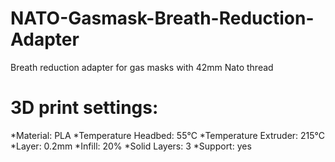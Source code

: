 # NATO-Gasmask-Breath-Reduction-Adapter
Breath reduction adapter for gas masks with 42mm Nato thread

# 3D print settings:
*Material: PLA
*Temperature Headbed: 55°C
*Temperature Extruder: 215°C
*Layer: 0.2mm
*Infill: 20%
*Solid Layers: 3
*Support: yes


